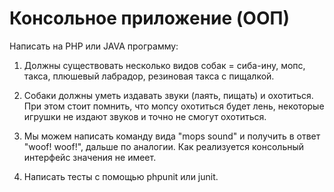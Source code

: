 # Консольное приложение (OOП)
Написать на PHP или JAVA программу:

1. Должны существовать несколько видов собак = сиба-ину, мопс, такса, плюшевый лабрадор, резиновая такса с пищалкой.

2. Собаки должны уметь издавать звуки (лаять, пищать) и охотиться. При этом стоит помнить, что мопсу охотиться будет лень, некоторые игрушки не издают звуков и точно не смогут охотиться.

3. Мы можем написать команду вида "mops sound" и получить в ответ "woof! woof!", дальше по аналогии. Как реализуется консольный интерфейс значения не имеет.

4. Написать тесты с помощью phpunit или junit.


